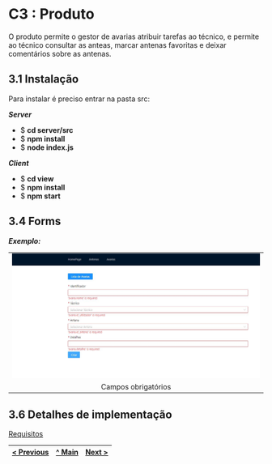 # C3 : Produto

O produto permite o gestor de avarias atribuir tarefas ao técnico, e permite ao técnico consultar as anteas, marcar antenas favoritas e deixar comentários sobre as antenas.

## 3.1 Instalação

Para instalar é preciso entrar na pasta src:

**_Server_**

- $ **cd server/src**
- $ **npm install**
- $ **node index.js**

**_Client_**

- $ **cd view**
- $ **npm install**
- $ **npm start**

## 3.4 Forms

**_Exemplo:_**

|                          |
| :----------------------: |
| ![Form](images/Form.jpg) |
|   Campos obrigatórios    |

## 3.6 Detalhes de implementação

[Requisitos](RequisitosPW.pdf)

| [< Previous](c2.md) | [^ Main](https://github.com/gestao-avarias/dispatching-api) | [Next >](c4.md) |
| :------------------ | :---------------------------------------------------------: | --------------: |
